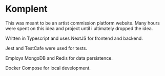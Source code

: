 # Komplent

This was meant to be an artist commission platform website. Many hours were spent on this idea and project until i ultimately dropped the idea.


Written in Typescript and uses NextJS for frontend and backend.

Jest and TestCafe were used for tests.

Employs MongoDB and Redis for data persistence.

Docker Compose for local development.